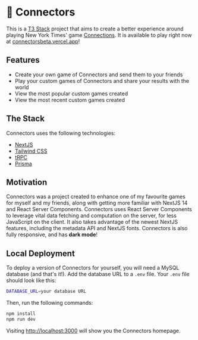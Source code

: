 # 🔗 Connectors

This is a [T3 Stack](https://create.t3.gg/) project that aims to create a better experience around playing New York Times' game [Connections](https://www.nytimes.com/games/connections). It is available to play right now at [connectorsbeta.vercel.app](https://connectorsbeta.vercel.app)!

## Features

- Create your own game of Connectors and send them to your friends
- Play your custom games of Connectors and share your results with the world
- View the most popular custom games created
- View the most recent custom games created

## The Stack

Connectors uses the following technologies:

- [NextJS](https://nextjs.org)
- [Tailwind CSS](https://tailwindcss.com)
- [tRPC](https://trpc.io)
- [Prisma](https://www.prisma.io/)

## Motivation

Connectors was a project created to enhance one of my favourite games for myself and my friends, along with getting more familiar with NextJS 14 and React Server Components. Connectors uses React Server Components to leverage vital data fetching and computation on the server, for less JavaScript on the client. It also takes advantage of the newest NextJS features, including the metadata API and NextJS fonts. Connectors is also fully responsive, and has __dark mode__!

## Local Deployment

To deploy a version of Connectors for yourself, you will need a MySQL database (and that's it!). Add the database URL to a `.env` file. Your `.env` file should look like this:

```bash
DATABASE_URL=your database URL
```

Then, run the following commands:

```bash
npm install
npm run dev
```

Visiting [http://localhost:3000](http://localhost:3000) will show you the Connectors homepage.
